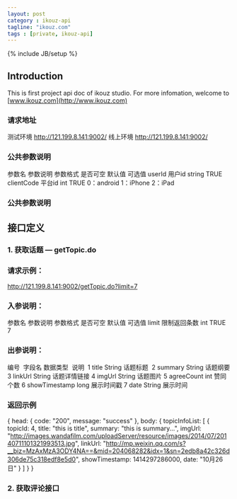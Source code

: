 ```yaml
---
layout: post
category : ikouz-api
tagline: "ikouz.com"
tags : [private, ikouz-api]
---
```

{% include JB/setup %}

## Introduction

This is first project api doc of ikouz studio. For more infomation, welcome to [www.ikouz.com](http://www.ikouz.com)

### 请求地址
测试环境	http://121.199.8.141:9002/
线上环境	http://121.199.8.141:9002/

### 公共参数说明
参数名	   参数说明	参数格式	是否可空	默认值	可选值
userId	   用户id	string		TRUE		
clientCode 平台id	int			TRUE				0：android 1：iPhone 2：iPad

### 公共参数说明

## 接口定义

### 1. 获取话题 — getTopic.do

### 请求示例：
http://121.199.8.141:9002/getTopic.do?limit=7

### 入参说明：
参数名	参数说明		参数格式	是否可空	默认值	可选值
limit	限制返回条数	int			TRUE		7	

### 出参说明：
编号 	字段名			数据类型 	说明 
1		title			String		话题标题 
2		summary			String		话题纲要
3		linkUrl			String		话题详情链接
4		imgUrl			String		话题图片
5		agreeCount		int			赞同个数
6		showTimestamp	long		展示时间戳
7		date			String		展示时间

### 返回示例
{
head: {
		  code: "200",
		  message: "success"
	  },
body: {
		  topicInfoList: [
			   {
					topicId: 4,
					title: "this is title",
					summary: "this is summary...",
					imgUrl: "http://images.wandafilm.com/uploadServer/resource/images/2014/07/20140711101321993513.jpg",
					linkUrl: "http://mp.weixin.qq.com/s?__biz=MzAxMzA3ODY4NA==&mid=204068282&idx=1&sn=2edb8a42c326d306de75c318edf8e5d0",
					showTimestamp: 1414297286000,
					date: "10月26日"
			   }
			   ]
	  }
}


### 2. 获取评论接口





